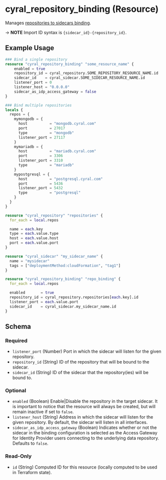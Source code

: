 # cyral_repository_binding (Resource)

Manages [repositories to sidecars binding](https://cyral.com/docs/sidecars/sidecar-assign-repo).

-> **NOTE** Import ID syntax is `{sidecar_id}-{repository_id}`.

## Example Usage

```terraform
### Bind a single repository
resource "cyral_repository_binding" "some_resource_name" {
    enabled = true
    repository_id = cyral_repository.SOME_REPOSITORY_RESOURCE_NAME.id
    sidecar_id    = cyral_sidecar.SOME_SIDECAR_RESOURCE_NAME.id
    listener_port = 0
    listener_host = "0.0.0.0"
    sidecar_as_idp_access_gateway = false
}

### Bind multiple repositories
locals {
  repos = {
    mymongodb = {
      host          = "mongodb.cyral.com"
      port          = 27017
      type          = "mongodb"
      listener_port = 27117
    }
    mymariadb = {
      host          = "mariadb.cyral.com"
      port          = 3306
      listener_port = 3310
      type          = "mariadb"
    }
    mypostgresql = {
      host          = "postgresql.cyral.com"
      port          = 5436
      listener_port = 5432
      type          = "postgresql"
    }
  }
}

resource "cyral_repository" "repositories" {
  for_each = local.repos

  name = each.key
  type = each.value.type
  host = each.value.host
  port = each.value.port
}

resource "cyral_sidecar" "my_sidecar_name" {
  name = "mysidecar"
  tags = ["deploymentMethod:cloudFormation", "tag1"]
}

resource "cyral_repository_binding" "repo_binding" {
  for_each = local.repos

  enabled       = true
  repository_id = cyral_repository.repositories[each.key].id
  listener_port = each.value.port
  sidecar_id    = cyral_sidecar.my_sidecar_name.id
}
```

<!-- schema generated by tfplugindocs -->

## Schema

### Required

- `listener_port` (Number) Port in which the sidecar will listen for the given repository.
- `repository_id` (String) ID of the repository that will be bound to the sidecar.
- `sidecar_id` (String) ID of the sidecar that the repository(ies) will be bound to.

### Optional

- `enabled` (Boolean) Enable|Disable the repository in the target sidecar. It is important to notice that the resource will always be created, but will remain inactive if set to `false`.
- `listener_host` (String) Address in which the sidecar will listen for the given repository. By default, the sidecar will listen in all interfaces.
- `sidecar_as_idp_access_gateway` (Boolean) Indicates whether or not the sidecar in the binding configuration is selected as the Access Gateway for Identity Provider users connecting to the underlying data repository. Defaults to `false`.

### Read-Only

- `id` (String) Computed ID for this resource (locally computed to be used in Terraform state).
